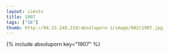 ```yaml
--- 
layout: sieutv
title: 1907
tags: ["1k"]
thumb: http://94.23.248.219/absoluporn-1/image/002/1907.jpg
---
```

{% include absoluporn key="1907" %} 
